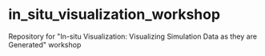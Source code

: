 # in_situ_visualization_workshop
Repository for "In-situ Visualization: Visualizing Simulation Data as they are Generated" workshop
